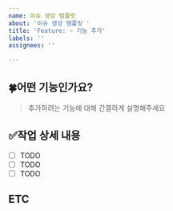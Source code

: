 ```yaml
---
name: 이슈 생성 템플릿
about: '이슈 생성 템플릿 '
title: 'Feature: ~ 기능 추가'
labels: ''
assignees: ''

---
```


## 🍀어떤 기능인가요?

> 추가하려는 기능에 대해 간결하게 설명해주세요

## ✅작업 상세 내용

- [ ] TODO
- [ ] TODO
- [ ] TODO

## ETC
